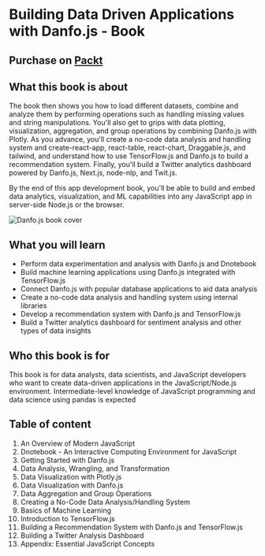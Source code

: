 # Building Data Driven Applications with Danfo.js - Book

## Purchase on [Packt](https://www.packtpub.com/product/building-data-driven-applications-with-danfo-js/9781801070850)

## What this book is about

The book then shows you how to load different datasets, combine and analyze them by performing operations such as handling missing values and string manipulations. You'll also get to grips with data plotting, visualization, aggregation, and group operations by combining Danfo.js with Plotly. As you advance, you'll create a no-code data analysis and handling system and create-react-app, react-table, react-chart, Draggable.js, and tailwind, and understand how to use TensorFlow.js and Danfo.js to build a recommendation system. Finally, you'll build a Twitter analytics dashboard powered by Danfo.js, Next.js, node-nlp, and Twit.js.

By the end of this app development book, you'll be able to build and embed data analytics, visualization, and ML capabilities into any JavaScript app in server-side Node.js or the browser.

![Danfo.js book cover](.gitbook/assets/B17076\_Cover.jpg)

## **What you will learn**

* Perform data experimentation and analysis with Danfo.js and Dnotebook
* Build machine learning applications using Danfo.js integrated with TensorFlow.js
* Connect Danfo.js with popular database applications to aid data analysis
* Create a no-code data analysis and handling system using internal libraries
* Develop a recommendation system with Danfo.js and TensorFlow.js
* Build a Twitter analytics dashboard for sentiment analysis and other types of data insights

## **Who this book is for**

This book is for data analysts, data scientists, and JavaScript developers who want to create data-driven applications in the JavaScript/Node.js environment. Intermediate-level knowledge of JavaScript programming and data science using pandas is expected

## Table of content

1. An Overview of Modern JavaScript
2. Dnotebook - An Interactive Computing Environment for JavaScript
3. Getting Started with Danfo.js
4. Data Analysis, Wrangling, and Transformation
5. Data Visualization with Plotly.js
6. Data Visualization with Danfo.js
7. Data Aggregation and Group Operations
8. Creating a No-Code Data Analysis/Handling System
9. Basics of Machine Learning
10. Introduction to TensorFlow.js
11. Building a Recommendation System with Danfo.js and TensorFlow.js
12. Building a Twitter Analysis Dashboard
13. Appendix: Essential JavaScript Concepts

